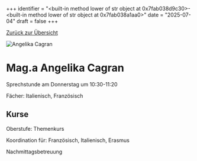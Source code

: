 
+++
identifier = "<built-in method lower of str object at 0x7fab038d9c30>-<built-in method lower of str object at 0x7fab038a1aa0>"
date = "2025-07-04"
draft = false
+++

 [Zurück zur Übersicht](/schule/lehrpersonal/)

<div class="row">
<div class="column">
<img src="/images/personal/Cagran.jpg" alt="Angelika Cagran"> 
</div>
<div class="column">

# Mag.a Angelika Cagran 

Sprechstunde am Donnerstag um 10:30-11:20

Fächer: Italienisch,  Französisch





## Kurse



Oberstufe: Themenkurs

Koordination für: Französisch, Italienisch, Erasmus

Nachmittagsbetreuung

</div>
</div> 

